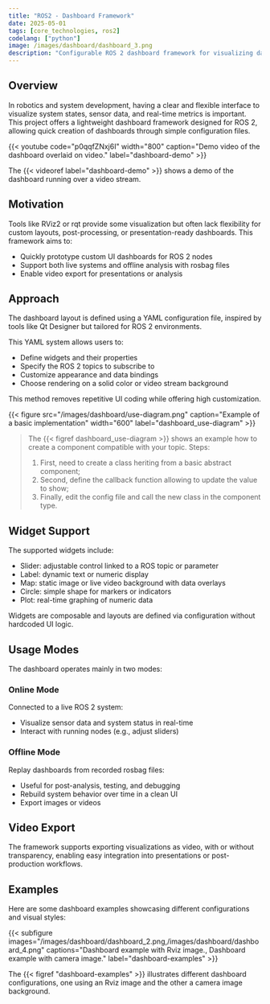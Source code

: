 ```yaml
---
title: "ROS2 - Dashboard Framework"
date: 2025-05-01
tags: [core_technologies, ros2]
codelang: ["python"]
image: /images/dashboard/dashboard_3.png
description: "Configurable ROS 2 dashboard framework for visualizing data, controlling nodes, and exporting video-based UI layouts."
---
```


## Overview

In robotics and system development, having a clear and flexible interface to visualize system states, sensor data, and real-time metrics is important. This project offers a lightweight dashboard framework designed for ROS 2, allowing quick creation of dashboards through simple configuration files.

{{< youtube code="p0qqfZNxj6I" width="800" caption="Demo video of the dashboard overlaid on video." label="dashboard-demo" >}}

The {{< videoref label="dashboard-demo" >}} shows a demo of the dashboard running over a video stream.

## Motivation

Tools like RViz2 or rqt provide some visualization but often lack flexibility for custom layouts, post-processing, or presentation-ready dashboards. This framework aims to:

- Quickly prototype custom UI dashboards for ROS 2 nodes  
- Support both live systems and offline analysis with rosbag files  
- Enable video export for presentations or analysis  

## Approach

The dashboard layout is defined using a YAML configuration file, inspired by tools like Qt Designer but tailored for ROS 2 environments.

This YAML system allows users to:

- Define widgets and their properties  
- Specify the ROS 2 topics to subscribe to  
- Customize appearance and data bindings  
- Choose rendering on a solid color or video stream background  

This method removes repetitive UI coding while offering high customization.

{{< figure src="/images/dashboard/use-diagram.png" caption="Example of a basic implementation" width="600" label="dashboard_use-diagram" >}}

> The {{< figref dashboard_use-diagram >}} shows an example how to create a component compatible with your topic.
> Steps: 
> 1. First, need to create a class heriting from a basic abstract component;
> 2. Second, define the callback function allowing to update the value to show;
> 3. Finally, edit the config file and call the new class in the component type.


## Widget Support

The supported widgets include:

- Slider: adjustable control linked to a ROS topic or parameter  
- Label: dynamic text or numeric display  
- Map: static image or live video background with data overlays  
- Circle: simple shape for markers or indicators  
- Plot: real-time graphing of numeric data  

Widgets are composable and layouts are defined via configuration without hardcoded UI logic.

## Usage Modes

The dashboard operates mainly in two modes:

### Online Mode

Connected to a live ROS 2 system:

- Visualize sensor data and system status in real-time  
- Interact with running nodes (e.g., adjust sliders)  

### Offline Mode

Replay dashboards from recorded rosbag files:

- Useful for post-analysis, testing, and debugging  
- Rebuild system behavior over time in a clean UI  
- Export images or videos  

## Video Export

The framework supports exporting visualizations as video, with or without transparency, enabling easy integration into presentations or post-production workflows.

## Examples

Here are some dashboard examples showcasing different configurations and visual styles:

{{< subfigure images="/images/dashboard/dashboard_2.png,/images/dashboard/dashboard_4.png" captions="Dashboard example with Rviz image., Dashboard example with camera image." label="dashboard-examples" >}}

The {{< figref "dashboard-examples" >}} illustrates different dashboard configurations, one using an Rviz image and the other a camera image background.
